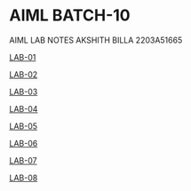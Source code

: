 # AIML BATCH-10
AIML LAB NOTES
AKSHITH BILLA
2203A51665

[LAB-01](https://github.com/akshithbilla29/AIML-BATCH-10/blob/main/Lab01_AIML_ipynb.ipynb)

[LAB-02](https://github.com/akshithbilla29/AIML-BATCH-10/blob/main/LAB_02.ipynb)

[LAB-03](https://github.com/akshithbilla29/AIML-BATCH-10/blob/main/LAB_03_AIML.ipynb)

[LAB-04](https://github.com/akshithbilla29/AIML-BATCH-10/blob/main/LAB_AIML_04.ipynb)

[LAB-05](https://github.com/akshithbilla29/AIML-BATCH-10/blob/main/LAB_05.ipynb)

[LAB-06](https://github.com/akshithbilla29/AIML-BATCH-10/blob/main/LAB_06.ipynb)

[LAB-07](https://github.com/akshithbilla29/AIML-BATCH-10/blob/main/LAB_07.ipynb)

[LAB-08](https://github.com/akshithbilla29/AIML-BATCH-10/blob/main/Lab_08.ipynb)
